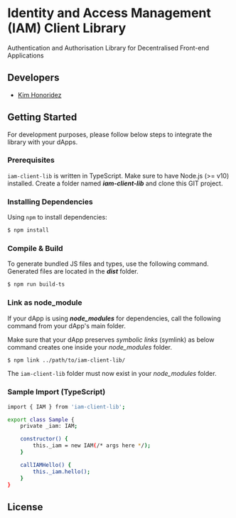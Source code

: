 # Identity and Access Management (IAM) Client Library
Authentication and Authorisation Library for Decentralised Front-end Applications

## Developers
 - [Kim Honoridez](https://github.com/kim-energyweb>)

## Getting Started
For development purposes, please follow below steps to integrate the library with your dApps.

### Prerequisites
`iam-client-lib` is written in TypeScript. Make sure to have Node.js (>= v10) installed.
Create a folder named ***iam-client-lib*** and clone this GIT project.

### Installing Dependencies
Using `npm` to install dependencies:
```sh
$ npm install
```

### Compile & Build
To generate bundled JS files and types, use the following command. Generated files are located in the ***dist*** folder.
```sh
$ npm run build-ts
```

### Link as node_module
If your dApp is using ***node_modules*** for dependencies, call the following command from your dApp's main folder. 

Make sure that your dApp preserves *symbolic links* (symlink) as below command creates one inside your *node_modules* folder. 

```sh
$ npm link ../path/to/iam-client-lib/
```

The `iam-client-lib` folder must now exist in your *node_modules* folder.

### Sample Import (TypeScript)
```sh
import { IAM } from 'iam-client-lib';

export class Sample {
    private _iam: IAM;

    constructor() {
        this._iam = new IAM(/* args here */);
    }

    callIAMHello() {
        this._iam.hello();
    }
}
```



## License
